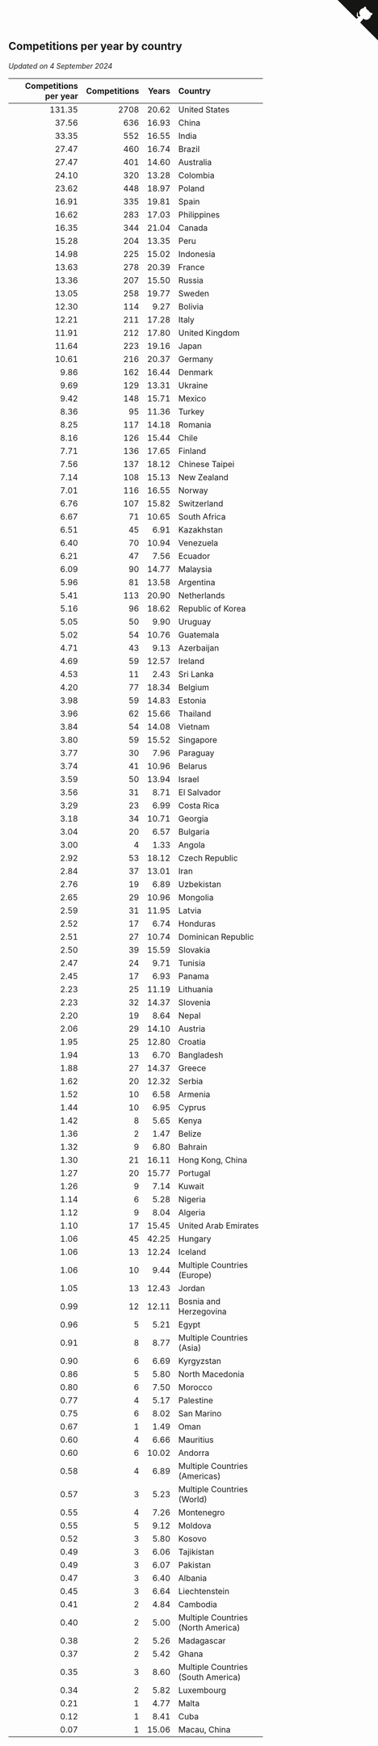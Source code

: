 ## Competitions per year by country

*Updated on  4 September 2024*

| Competitions per year | Competitions | Years | Country |
| ---: | ---: | ---: | :--- |
| 131.35 | 2708 | 20.62 | United States |
| 37.56 | 636 | 16.93 | China |
| 33.35 | 552 | 16.55 | India |
| 27.47 | 460 | 16.74 | Brazil |
| 27.47 | 401 | 14.60 | Australia |
| 24.10 | 320 | 13.28 | Colombia |
| 23.62 | 448 | 18.97 | Poland |
| 16.91 | 335 | 19.81 | Spain |
| 16.62 | 283 | 17.03 | Philippines |
| 16.35 | 344 | 21.04 | Canada |
| 15.28 | 204 | 13.35 | Peru |
| 14.98 | 225 | 15.02 | Indonesia |
| 13.63 | 278 | 20.39 | France |
| 13.36 | 207 | 15.50 | Russia |
| 13.05 | 258 | 19.77 | Sweden |
| 12.30 | 114 | 9.27 | Bolivia |
| 12.21 | 211 | 17.28 | Italy |
| 11.91 | 212 | 17.80 | United Kingdom |
| 11.64 | 223 | 19.16 | Japan |
| 10.61 | 216 | 20.37 | Germany |
| 9.86 | 162 | 16.44 | Denmark |
| 9.69 | 129 | 13.31 | Ukraine |
| 9.42 | 148 | 15.71 | Mexico |
| 8.36 | 95 | 11.36 | Turkey |
| 8.25 | 117 | 14.18 | Romania |
| 8.16 | 126 | 15.44 | Chile |
| 7.71 | 136 | 17.65 | Finland |
| 7.56 | 137 | 18.12 | Chinese Taipei |
| 7.14 | 108 | 15.13 | New Zealand |
| 7.01 | 116 | 16.55 | Norway |
| 6.76 | 107 | 15.82 | Switzerland |
| 6.67 | 71 | 10.65 | South Africa |
| 6.51 | 45 | 6.91 | Kazakhstan |
| 6.40 | 70 | 10.94 | Venezuela |
| 6.21 | 47 | 7.56 | Ecuador |
| 6.09 | 90 | 14.77 | Malaysia |
| 5.96 | 81 | 13.58 | Argentina |
| 5.41 | 113 | 20.90 | Netherlands |
| 5.16 | 96 | 18.62 | Republic of Korea |
| 5.05 | 50 | 9.90 | Uruguay |
| 5.02 | 54 | 10.76 | Guatemala |
| 4.71 | 43 | 9.13 | Azerbaijan |
| 4.69 | 59 | 12.57 | Ireland |
| 4.53 | 11 | 2.43 | Sri Lanka |
| 4.20 | 77 | 18.34 | Belgium |
| 3.98 | 59 | 14.83 | Estonia |
| 3.96 | 62 | 15.66 | Thailand |
| 3.84 | 54 | 14.08 | Vietnam |
| 3.80 | 59 | 15.52 | Singapore |
| 3.77 | 30 | 7.96 | Paraguay |
| 3.74 | 41 | 10.96 | Belarus |
| 3.59 | 50 | 13.94 | Israel |
| 3.56 | 31 | 8.71 | El Salvador |
| 3.29 | 23 | 6.99 | Costa Rica |
| 3.18 | 34 | 10.71 | Georgia |
| 3.04 | 20 | 6.57 | Bulgaria |
| 3.00 | 4 | 1.33 | Angola |
| 2.92 | 53 | 18.12 | Czech Republic |
| 2.84 | 37 | 13.01 | Iran |
| 2.76 | 19 | 6.89 | Uzbekistan |
| 2.65 | 29 | 10.96 | Mongolia |
| 2.59 | 31 | 11.95 | Latvia |
| 2.52 | 17 | 6.74 | Honduras |
| 2.51 | 27 | 10.74 | Dominican Republic |
| 2.50 | 39 | 15.59 | Slovakia |
| 2.47 | 24 | 9.71 | Tunisia |
| 2.45 | 17 | 6.93 | Panama |
| 2.23 | 25 | 11.19 | Lithuania |
| 2.23 | 32 | 14.37 | Slovenia |
| 2.20 | 19 | 8.64 | Nepal |
| 2.06 | 29 | 14.10 | Austria |
| 1.95 | 25 | 12.80 | Croatia |
| 1.94 | 13 | 6.70 | Bangladesh |
| 1.88 | 27 | 14.37 | Greece |
| 1.62 | 20 | 12.32 | Serbia |
| 1.52 | 10 | 6.58 | Armenia |
| 1.44 | 10 | 6.95 | Cyprus |
| 1.42 | 8 | 5.65 | Kenya |
| 1.36 | 2 | 1.47 | Belize |
| 1.32 | 9 | 6.80 | Bahrain |
| 1.30 | 21 | 16.11 | Hong Kong, China |
| 1.27 | 20 | 15.77 | Portugal |
| 1.26 | 9 | 7.14 | Kuwait |
| 1.14 | 6 | 5.28 | Nigeria |
| 1.12 | 9 | 8.04 | Algeria |
| 1.10 | 17 | 15.45 | United Arab Emirates |
| 1.06 | 45 | 42.25 | Hungary |
| 1.06 | 13 | 12.24 | Iceland |
| 1.06 | 10 | 9.44 | Multiple Countries (Europe) |
| 1.05 | 13 | 12.43 | Jordan |
| 0.99 | 12 | 12.11 | Bosnia and Herzegovina |
| 0.96 | 5 | 5.21 | Egypt |
| 0.91 | 8 | 8.77 | Multiple Countries (Asia) |
| 0.90 | 6 | 6.69 | Kyrgyzstan |
| 0.86 | 5 | 5.80 | North Macedonia |
| 0.80 | 6 | 7.50 | Morocco |
| 0.77 | 4 | 5.17 | Palestine |
| 0.75 | 6 | 8.02 | San Marino |
| 0.67 | 1 | 1.49 | Oman |
| 0.60 | 4 | 6.66 | Mauritius |
| 0.60 | 6 | 10.02 | Andorra |
| 0.58 | 4 | 6.89 | Multiple Countries (Americas) |
| 0.57 | 3 | 5.23 | Multiple Countries (World) |
| 0.55 | 4 | 7.26 | Montenegro |
| 0.55 | 5 | 9.12 | Moldova |
| 0.52 | 3 | 5.80 | Kosovo |
| 0.49 | 3 | 6.06 | Tajikistan |
| 0.49 | 3 | 6.07 | Pakistan |
| 0.47 | 3 | 6.40 | Albania |
| 0.45 | 3 | 6.64 | Liechtenstein |
| 0.41 | 2 | 4.84 | Cambodia |
| 0.40 | 2 | 5.00 | Multiple Countries (North America) |
| 0.38 | 2 | 5.26 | Madagascar |
| 0.37 | 2 | 5.42 | Ghana |
| 0.35 | 3 | 8.60 | Multiple Countries (South America) |
| 0.34 | 2 | 5.82 | Luxembourg |
| 0.21 | 1 | 4.77 | Malta |
| 0.12 | 1 | 8.41 | Cuba |
| 0.07 | 1 | 15.06 | Macau, China |


<a href="https://github.com/jonatanklosko/wca_statistics" class="github-corner" aria-label="View source on Github"><svg width="80" height="80" viewBox="0 0 250 250" style="fill:#151513; color:#fff; position: absolute; top: 0; border: 0; right: 0;" aria-hidden="true"><path d="M0,0 L115,115 L130,115 L142,142 L250,250 L250,0 Z"></path><path d="M128.3,109.0 C113.8,99.7 119.0,89.6 119.0,89.6 C122.0,82.7 120.5,78.6 120.5,78.6 C119.2,72.0 123.4,76.3 123.4,76.3 C127.3,80.9 125.5,87.3 125.5,87.3 C122.9,97.6 130.6,101.9 134.4,103.2" fill="currentColor" style="transform-origin: 130px 106px;" class="octo-arm"></path><path d="M115.0,115.0 C114.9,115.1 118.7,116.5 119.8,115.4 L133.7,101.6 C136.9,99.2 139.9,98.4 142.2,98.6 C133.8,88.0 127.5,74.4 143.8,58.0 C148.5,53.4 154.0,51.2 159.7,51.0 C160.3,49.4 163.2,43.6 171.4,40.1 C171.4,40.1 176.1,42.5 178.8,56.2 C183.1,58.6 187.2,61.8 190.9,65.4 C194.5,69.0 197.7,73.2 200.1,77.6 C213.8,80.2 216.3,84.9 216.3,84.9 C212.7,93.1 206.9,96.0 205.4,96.6 C205.1,102.4 203.0,107.8 198.3,112.5 C181.9,128.9 168.3,122.5 157.7,114.1 C157.9,116.9 156.7,120.9 152.7,124.9 L141.0,136.5 C139.8,137.7 141.6,141.9 141.8,141.8 Z" fill="currentColor" class="octo-body"></path></svg></a><style>.github-corner:hover .octo-arm{animation:octocat-wave 560ms ease-in-out}@keyframes octocat-wave{0%,100%{transform:rotate(0)}20%,60%{transform:rotate(-25deg)}40%,80%{transform:rotate(10deg)}}@media (max-width:500px){.github-corner:hover .octo-arm{animation:none}.github-corner .octo-arm{animation:octocat-wave 560ms ease-in-out}}</style>
